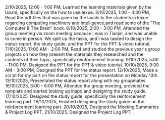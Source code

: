 2/10/2025, 12:00 - 1:00 PM, Learned the learning materials given by the laoshi, specifically on the how to use lexue.
3/10/2025, 1:00 - 4:00 PM, Read the pdf files that was given by the laoshi to the students in lexue regarding computing machinery and intelligence,and read some of the "The Computer & The Brain" book.
6/10/2025, 2:00 - 3:00 PM, Attended the group meeting via zoom meeting because I was in Tianjin, and was unable to come in person. We split up the tasks, and I was tasked to design the status report, the study guide, and the PPT for the PPT & video tutorial.
7/10/2025, 11:00 AM - 2:00 PM, Read and studied the previous year's group projects on how they present the materials they researched and the contents of their topic, specifically reinforcement learning.
9/10/2025, 5:00 - 11:00 PM, Designed the PPT for the PPT & video tutorial.
10/10/2025, 9:00 AM - 3:00 PM, Designed the PPT for the status report.
12/10/2025, Made a script for my part on the status report for the presentation on Monday 13th.
13/10/2025, Presentated the status report along with my groupmates.
16/10/2025, 3:00 - 6:00 PM, Attended the group meeting, provided the template and started looking up inspo and designing the study guide.
17/10/2025, Designed the study guide, specifically the reinforcement learning part.
18/10/2025, Finished designing the study guide on the reinforcement learning part.
20/10/2025, Designed the Meeting Summaries & Project Log PPT.
21/10/2025, Designed the Project Log PPT.
